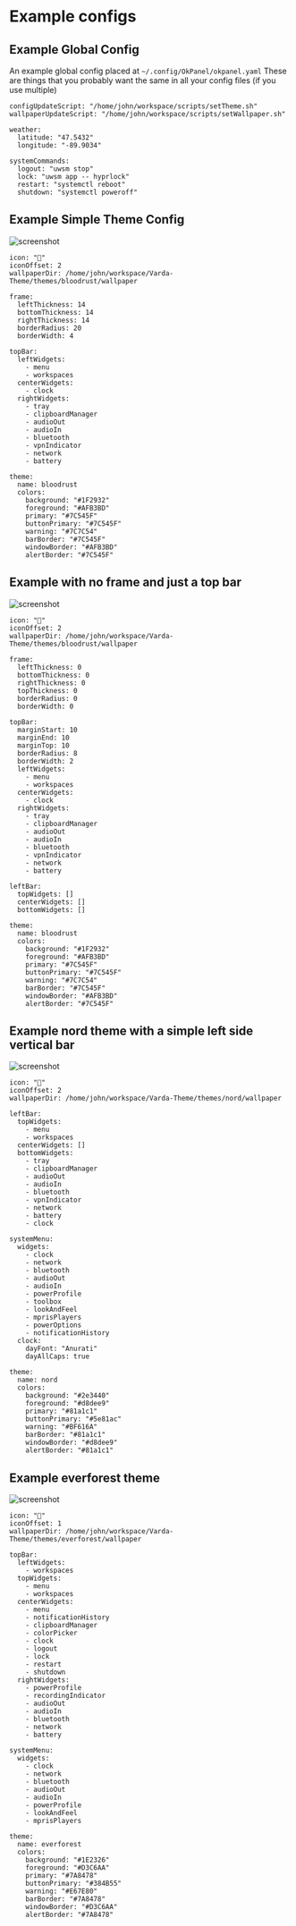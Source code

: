 # Example configs

## Example Global Config

An example global config placed at `~/.config/OkPanel/okpanel.yaml`
These are things that you probably want the same in all your config files (if you use multiple)

```
configUpdateScript: "/home/john/workspace/scripts/setTheme.sh"
wallpaperUpdateScript: "/home/john/workspace/scripts/setWallpaper.sh"

weather:
  latitude: "47.5432"
  longitude: "-89.9034"
  
systemCommands:
  logout: "uwsm stop"
  lock: "uwsm app -- hyprlock"
  restart: "systemctl reboot"
  shutdown: "systemctl poweroff"
```

## Example Simple Theme Config

![screenshot](https://raw.githubusercontent.com/JohnOberhauser/OkPanelScreenshots/refs/heads/main/examples/simple_frame.png)

```
icon: "󰚌"
iconOffset: 2
wallpaperDir: /home/john/workspace/Varda-Theme/themes/bloodrust/wallpaper

frame:
  leftThickness: 14
  bottomThickness: 14
  rightThickness: 14
  borderRadius: 20
  borderWidth: 4

topBar:
  leftWidgets:
    - menu
    - workspaces
  centerWidgets:
    - clock
  rightWidgets:
    - tray
    - clipboardManager
    - audioOut
    - audioIn
    - bluetooth
    - vpnIndicator
    - network
    - battery

theme:
  name: bloodrust
  colors:
    background: "#1F2932"
    foreground: "#AFB3BD"
    primary: "#7C545F"
    buttonPrimary: "#7C545F"
    warning: "#7C7C54"
    barBorder: "#7C545F"
    windowBorder: "#AFB3BD"
    alertBorder: "#7C545F"
```

## Example with no frame and just a top bar

![screenshot](https://raw.githubusercontent.com/JohnOberhauser/OkPanelScreenshots/refs/heads/main/examples/simple_bar.png)

```
icon: "󰚌"
iconOffset: 2
wallpaperDir: /home/john/workspace/Varda-Theme/themes/bloodrust/wallpaper

frame:
  leftThickness: 0
  bottomThickness: 0
  rightThickness: 0
  topThickness: 0
  borderRadius: 0
  borderWidth: 0

topBar:
  marginStart: 10
  marginEnd: 10
  marginTop: 10
  borderRadius: 8
  borderWidth: 2
  leftWidgets:
    - menu
    - workspaces
  centerWidgets:
    - clock
  rightWidgets:
    - tray
    - clipboardManager
    - audioOut
    - audioIn
    - bluetooth
    - vpnIndicator
    - network
    - battery

leftBar:
  topWidgets: []
  centerWidgets: []
  bottomWidgets: []

theme:
  name: bloodrust
  colors:
    background: "#1F2932"
    foreground: "#AFB3BD"
    primary: "#7C545F"
    buttonPrimary: "#7C545F"
    warning: "#7C7C54"
    barBorder: "#7C545F"
    windowBorder: "#AFB3BD"
    alertBorder: "#7C545F"
```

## Example nord theme with a simple left side vertical bar

![screenshot](https://raw.githubusercontent.com/JohnOberhauser/OkPanelScreenshots/refs/heads/main/examples/nord.png)

```
icon: ""
iconOffset: 2
wallpaperDir: /home/john/workspace/Varda-Theme/themes/nord/wallpaper

leftBar:
  topWidgets:
    - menu
    - workspaces
  centerWidgets: []
  bottomWidgets:
    - tray
    - clipboardManager
    - audioOut
    - audioIn
    - bluetooth
    - vpnIndicator
    - network
    - battery
    - clock

systemMenu:
  widgets:
    - clock
    - network
    - bluetooth
    - audioOut
    - audioIn
    - powerProfile
    - toolbox
    - lookAndFeel
    - mprisPlayers
    - powerOptions
    - notificationHistory
  clock:
    dayFont: "Anurati"
    dayAllCaps: true
    
theme:
  name: nord
  colors:
    background: "#2e3440"
    foreground: "#d8dee9"
    primary: "#81a1c1"
    buttonPrimary: "#5e81ac"
    warning: "#BF616A"
    barBorder: "#81a1c1"
    windowBorder: "#d8dee9"
    alertBorder: "#81a1c1"

```

## Example everforest theme

![screenshot](https://raw.githubusercontent.com/JohnOberhauser/OkPanelScreenshots/refs/heads/main/examples/everforest.png)

```
icon: "󰌪"
iconOffset: 1
wallpaperDir: /home/john/workspace/Varda-Theme/themes/everforest/wallpaper

topBar:
  leftWidgets:
    - workspaces
  topWidgets:
    - menu
    - workspaces
  centerWidgets:
    - menu
    - notificationHistory
    - clipboardManager
    - colorPicker
    - clock
    - logout
    - lock
    - restart
    - shutdown
  rightWidgets:
    - powerProfile
    - recordingIndicator
    - audioOut
    - audioIn
    - bluetooth
    - network
    - battery

systemMenu:
  widgets:
    - clock
    - network
    - bluetooth
    - audioOut
    - audioIn
    - powerProfile
    - lookAndFeel
    - mprisPlayers

theme:
  name: everforest
  colors:
    background: "#1E2326"
    foreground: "#D3C6AA"
    primary: "#7A8478"
    buttonPrimary: "#384B55"
    warning: "#E67E80"
    barBorder: "#7A8478"
    windowBorder: "#D3C6AA"
    alertBorder: "#7A8478"

```